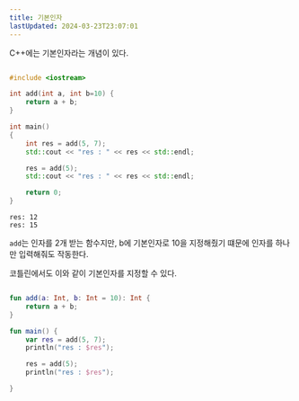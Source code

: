```yaml
---
title: 기본인자
lastUpdated: 2024-03-23T23:07:01
---
```


C++에는 기본인자라는 개념이 있다. 

```c++

#include <iostream>

int add(int a, int b=10) {
	return a + b;
}

int main()
{
	int res = add(5, 7);
	std::cout << "res : " << res << std::endl;

	res = add(5);
	std::cout << "res : " << res << std::endl;

	return 0;
}

```

```
res: 12
res: 15
```

`add`는 인자를 2개 받는 함수지만, b에 기본인자로 10을 지정해줬기 떄문에 인자를 하나만 입력해줘도 작동한다.

코틀린에서도 이와 같이 기본인자를 지정할 수 있다.

```kotlin

fun add(a: Int, b: Int = 10): Int {
	return a + b;
}

fun main() {
	var res = add(5, 7);
	println("res : $res");

	res = add(5);
	println("res : $res");

}

```